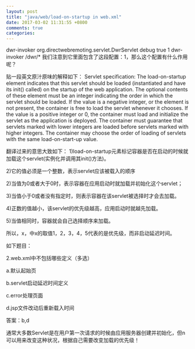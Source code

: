 ```yaml
---
layout: post
title: "java/web/load-on-startup in web.xml"
date: 2017-03-02 11:31:55 +0800
comments: true
categories: 
---
```

<servlet>
   <servlet-name>dwr-invoker</servlet-name>
   <servlet-class>org.directwebremoting.servlet.DwrServlet</servlet-class>
   <init-param>
    <param-name>debug</param-name>
    <param-value>true</param-value>
   </init-param>
   <load-on-startup>1</load-on-startup>
</servlet>
<servlet-mapping>
   <servlet-name>dwr-invoker</servlet-name>
   <url-pattern>/dwr/*</url-pattern>
</servlet-mapping>
我们注意到它里面包含了这段配置：<load-on-startup>1</load-on-startup>，那么这个配置有什么作用呢？

贴一段英文原汁原味的解释如下：
Servlet specification:
The load-on-startup element indicates that this servlet should be loaded (instantiated and have its init() called) on the startup of the web application. The optional contents of these element must be an integer indicating the order in which the servlet should be loaded. If the value is a negative integer, or the element is not present, the container is free to load the servlet whenever it chooses.   If the value is a positive integer or 0, the container must load and initialize the servlet as the application is deployed. The container must guarantee that servlets marked with lower integers are loaded before servlets marked with higher integers. The container may choose the order of loading of servlets with the same load-on-start-up value.

翻译过来的意思大致如下：
1)load-on-startup元素标记容器是否在启动的时候就加载这个servlet(实例化并调用其init()方法)。

2)它的值必须是一个整数，表示servlet应该被载入的顺序

2)当值为0或者大于0时，表示容器在应用启动时就加载并初始化这个servlet；

3)当值小于0或者没有指定时，则表示容器在该servlet被选择时才会去加载。

4)正数的值越小，该servlet的优先级越高，应用启动时就越先加载。

5)当值相同时，容器就会自己选择顺序来加载。

所以，<load-on-startup>x</load-on-startup>，中x的取值1，2，3，4，5代表的是优先级，而非启动延迟时间。

如下题目：

2.web.xml中不包括哪些定义（多选）


a.默认起始页


b.servlet启动延迟时间定义


c.error处理页面


d.jsp文件改动后重新载入时间


答案：b,d

通常大多数Servlet是在用户第一次请求的时候由应用服务器创建并初始化，但<load-on-startup>n</load-on-startup>   可以用来改变这种状况，根据自己需要改变加载的优先级！